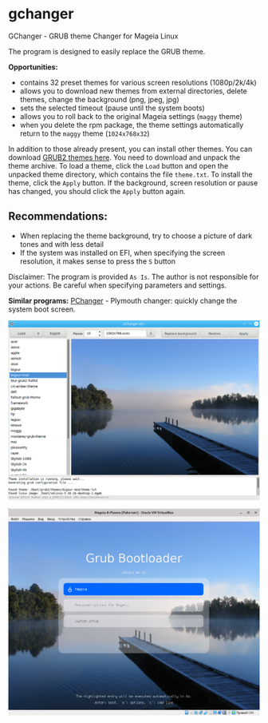 # gchanger
GChanger - GRUB theme Changer for Mageia Linux

The program is designed to easily replace the GRUB theme.

**Opportunities:**
+ contains 32 preset themes for various screen resolutions (1080p/2k/4k)
+ allows you to download new themes from external directories, delete themes, change the background (png, jpeg, jpg)
+ sets the selected timeout (pause until the system boots)
+ allows you to roll back to the original Mageia settings (`maggy` theme)
+ when you delete the rpm package, the theme settings automatically return to the `maggy` theme (`1024x768x32`)

In addition to those already present, you can install other themes. You can download [GRUB2 themes here](https://www.gnome-look.org/browse?cat=109&ord=latest). You need to download and unpack the theme archive. To load a theme, click the `Load` button and open the unpacked theme directory, which contains the file `theme.txt`. To install the theme, click the `Apply` button. If the background, screen resolution or pause has changed, you should click the `Apply` button again.

Recommendations:
--
+ When replacing the theme background, try to choose a picture of dark tones and with less detail
+ If the system was installed on EFI, when specifying the screen resolution, it makes sense to press the `S` button

Disclaimer: The program is provided `As Is`. The author is not responsible for your actions. Be careful when specifying parameters and settings.

**Similar programs:** [PChanger](https://github.com/AKotov-dev/pchanger) - Plymouth changer: quickly change the system boot screen.
  
![](https://github.com/AKotov-dev/gchanger/blob/main/ScreenShots/gchanger1.png)  
  
![](https://github.com/AKotov-dev/gchanger/blob/main/ScreenShots/gchanger2.png)
